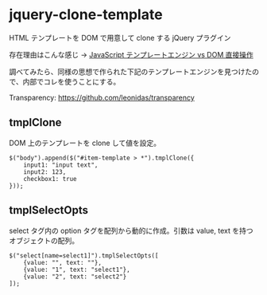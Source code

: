 jquery-clone-template
=====================

HTML テンプレートを DOM で用意して clone する jQuery プラグイン

存在理由はこんな感じ ->
[JavaScript テンプレートエンジン vs DOM 直接操作](https://gist.github.com/froop/5492623)

調べてみたら、同様の思想で作られた下記のテンプレートエンジンを見つけたので、内部でコレを使うことにする。

Transparency: https://github.com/leonidas/transparency

tmplClone
--------------------
DOM 上のテンプレートを clone して値を設定。

	$("body").append($("#item-template > *").tmplClone({
		input1: "input text",
		input2: 123,
		checkbox1: true
	}));

tmplSelectOpts
--------------------
select タグ内の option タグを配列から動的に作成。引数は value, text を持つオブジェクトの配列。

	$("select[name=select1]").tmplSelectOpts([
		{value: "", text: ""},
		{value: "1", text: "select1"},
		{value: "2", text: "select2"}
	]);
